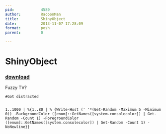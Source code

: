 ```yaml
---
pid:            4589
author:         RacoonMan
title:          ShinyObject
date:           2013-11-07 17:28:09
format:         posh
parent:         0

---
```


# ShinyObject

### [download](Scripts\4589.ps1)

Fuzzy TV?		

```posh
#Got distracted


1..1000 | %{1..80 | % {Write-Host (' '*(Get-Random -Maximum 5 -Minimum 0)) -BackgroundColor ([enum]::GetNames([system.consolecolor]) | Get-Random -Count 1) -ForegroundColor ([enum]::GetNames([system.consolecolor]) | Get-Random -Count 1) -NoNewline}}
```
